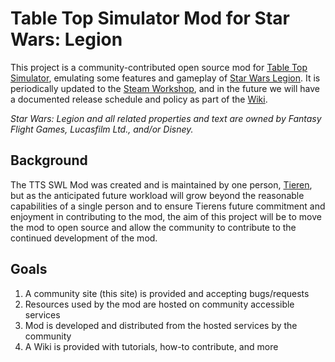 # Table Top Simulator Mod for Star Wars: Legion

This project is a community-contributed open source mod for [Table Top Simulator][1],
emulating some features and gameplay of [Star Wars Legion][2]. It is periodically updated
to the [Steam Workshop][3], and in the future we will have a documented release schedule
and policy as part of the [Wiki][4].

_Star Wars: Legion and all related properties and text are owned by Fantasy Flight Games, Lucasfilm Ltd., and/or Disney._

## Background

The TTS SWL Mod was created and is maintained by one person, [Tieren][5], but as the
anticipated future workload will grow beyond the reasonable capabilities of a single person
and to ensure Tierens future commitment and enjoyment in contributing to the mod, the aim of
this project will be to move the mod to open source and allow the community to contribute to
the continued development of the mod.

## Goals

1. A community site (this site) is provided and accepting bugs/requests
2. Resources used by the mod are hosted on community accessible services
3. Mod is developed and distributed from the hosted services by the community
4. A Wiki is provided with tutorials, how-to contribute, and more

[1]: http://berserk-games.com/tabletop-simulator/	
[2]: https://www.fantasyflightgames.com/en/products/star-wars-legion/	
[3]: https://steamcommunity.com/sharedfiles/filedetails/?id=1159576143	
[4]: https://github.com/swlegion/tts/wiki	
[5]: https://www.patreon.com/tieren
